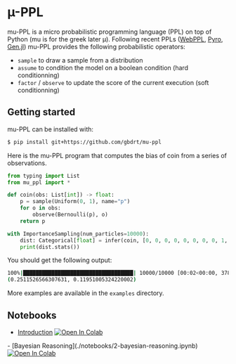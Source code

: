 # µ-PPL

mu-PPL is a micro probabilistic programming language (PPL) on top of Python (mu is for the greek later µ).
Following recent PPLs ([WebPPL](http://webppl.org/), [Pyro](https://pyro.ai/), [Gen.jl](https://www.gen.dev/)) mu-PPL provides the following probabilistic operators:

- `sample` to draw a sample from a distribution
- `assume` to condition the model on a boolean condition (hard conditionning)
- `factor` / `observe` to update the score of the current execution (soft conditionning)

## Getting started

mu-PPL can be installed with:
```bash
$ pip install git+https://github.com/gbdrt/mu-ppl
```

Here is the mu-PPL program that computes the bias of coin from a series of observations.

```python
from typing import List
from mu_ppl import *

def coin(obs: List[int]) -> float:
    p = sample(Uniform(0, 1), name="p")
    for o in obs:
        observe(Bernoulli(p), o)
    return p

with ImportanceSampling(num_particles=10000):
    dist: Categorical[float] = infer(coin, [0, 0, 0, 0, 0, 0, 0, 0, 1, 1])  # type: ignore
    print(dist.stats())
```

You should get the following output:

```bash
100%|███████████████████████████████████| 10000/10000 [00:02<00:00, 3785.50it/s]
(0.2511526566307631, 0.11951005324220002)
```

More examples are available in the `examples` directory.

## Notebooks

- [Introduction](./notebooks/1-introduction.ipynb) <a target="_blank" href="https://colab.research.google.com/github/gbdrt/mu-ppl/blob/main/notebooks/1-introduction.ipynb">
  <img src="https://colab.research.google.com/assets/colab-badge.svg" alt="Open In Colab"/>
</a>
- [Bayesian Reasoning](./notebooks/2-bayesian-reasoning.ipynb) <a target="_blank" href="https://colab.research.google.com/github/gbdrt/mu-ppl/blob/main/notebooks/2-bayesian-reasoning.ipynb">
  <img src="https://colab.research.google.com/assets/colab-badge.svg" alt="Open In Colab"/>
</a>